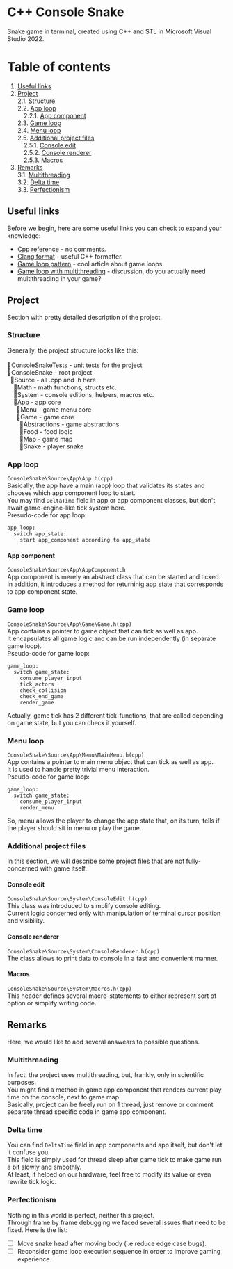 # C++ Console Snake
Snake game in terminal, created using C++ and STL in Microsoft Visual Studio 2022.

# Table of contents
1. [Useful links](#useful_links)
2. [Project](#project)\
2.1. [Structure](#structure)\
2.2. [App loop](#app_loop)\
&emsp;2.2.1. [App component](#app_component)\
2.3. [Game loop](#game_loop)\
2.4. [Menu loop](#menu_loop)\
2.5. [Additional project files](#additional_project_files)\
&emsp;2.5.1. [Console edit](#console_edit)\
&emsp;2.5.2. [Console renderer](#console_renderer)\
&emsp;2.5.3. [Macros](#macros)
3. [Remarks](#remarks)\
3.1. [Multithreading](#multithreading)\
3.2. [Delta time](#delta_time)\
3.3. [Perfectionism](#perfectionism)

## Useful links <a name="useful_links"/>
Before we begin, here are some useful links you can check to expand your knowledge:
- [Cpp reference](https://en.cppreference.com/) - no comments.
- [Clang format](https://clang.llvm.org/docs/ClangFormat.html) - useful C++ formatter.
- [Game loop pattern](http://gameprogrammingpatterns.com/game-loop.html) - cool article about game loops.
- [Game loop with multithreading](https://gamedev.stackexchange.com/questions/142504/game-loop-with-multithreading) - 
discussion, do you actually need multithreading in your game?

## Project <a name="project"/>
Section with pretty detailed description of the project.

### Structure <a name="structure"/>
Generally, the project structure looks like this:\
\
📁ConsoleSnakeTests - unit tests for the project\
📁ConsoleSnake - root project\
&ensp;📁Source - all .cpp and .h here\
&emsp;📁Math - math functions, structs etc.\
&emsp;📁System - console editions, helpers, macros etc.\
&emsp;📁App - app core\
&emsp;&ensp;📁Menu - game menu core\
&emsp;&ensp;📁Game - game core\
&emsp;&emsp;📁Abstractions - game abstractions\
&emsp;&emsp;📁Food - food logic\
&emsp;&emsp;📁Map - game map\
&emsp;&emsp;📁Snake - player snake

### App loop <a name="app_loop"/>
`ConsoleSnake\Source\App\App.h(cpp)`\
Basically, the app have a main (app) loop that validates its states and chooses which app component loop to start.\
You may find ```DeltaTime``` field in app or app component classes, but don't await game-engine-like tick system here.\
Presudo-code for app loop:
```
app_loop:
  switch app_state:
    start app_component according to app_state
```

#### App component <a name="app_component"/>
`ConsoleSnake\Source\App\AppComponent.h`\
App component is merely an abstract class that can be started and ticked.\
In addition, it introduces a method for returninig app state that corresponds to app component state.

### Game loop <a name="game_loop"/>
`ConsoleSnake\Source\App\Game\Game.h(cpp)`\
App contains a pointer to game object that can tick as well as app.\
It encapsulates all game logic and can be run independently (in separate game loop).\
Pseudo-code for game loop:
```
game_loop:
  switch game_state:
    consume_player_input
    tick_actors
    check_collision
    check_end_game
    render_game
```
Actually, game tick has 2 different tick-functions, that are called depending on game state, but you can check it yourself.

### Menu loop <a name="menu_loop"/>
`ConsoleSnake\Source\App\Menu\MainMenu.h(cpp)`\
App contains a pointer to main menu object that can tick as well as app.\
It is used to handle pretty trivial menu interaction.\
Pseudo-code for game loop:
```
game_loop:
  switch game_state:
    consume_player_input
    render_menu
```
So, menu allows the player to change the app state that, on its turn, tells if the player should sit in menu or play the game.

### Additional project files <a name="additional_project_files">
In this section, we will describe some project files that are not fully-concerned with game itself.

#### Console edit <a name="console_edit">
`ConsoleSnake\Source\System\ConsoleEdit.h(cpp)`\
This class was introduced to simplify console editing.\
Current logic concerned only with manipulation of terminal cursor position and visibility.

#### Console renderer <a name="console_renderer">
`ConsoleSnake\Source\System\ConsoleRenderer.h(cpp)`\
The class allows to print data to console in a fast and convenient manner.

#### Macros <a name="macros">
`ConsoleSnake\Source\System\Macros.h(cpp)`\
This header defines several macro-statements to either represent sort of option or simplify writing code.

## Remarks <a name="remarks">
Here, we would like to add several answears to possible questions.

### Multithreading <a name="multithreading">
In fact, the project uses multithreading, but, frankly, only in scientific purposes.\
You might find a method in game app component that renders current play time on the console, next to game map.\
Basically, project can be freely run on 1 thread, just remove or comment separate thread specific code in game app component.

### Delta time <a name="delta_time">
You can find ```DeltaTime``` field in app components and app itself, but don't let it confuse you.\
This field is simply used for thread sleep after game tick to make game run a bit slowly and smoothly.\
At least, it helped on our hardware, feel free to modify its value or even rewrite tick logic.

### Perfectionism <a name="perfectionism">
Nothing in this world is perfect, neither this project.\
Through frame by frame debugging we faced several issues that need to be fixed. Here is the list:
- [ ] Move snake head after moving body (i.e reduce edge case bugs).
- [ ] Reconsider game loop execution sequence in order to improve gaming experience.
